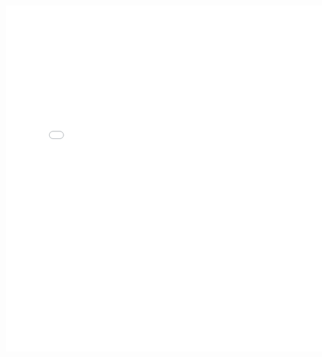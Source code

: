<iframe
  src="//vocechat.songxingguo.com/"
  width="800px"
  height="800px"
  frameborder="0"
  allow="camera;microphone"
></iframe>
